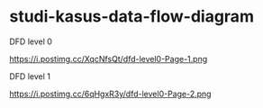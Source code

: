 # studi-kasus-data-flow-diagram
DFD level 0

https://i.postimg.cc/XqcNfsQt/dfd-level0-Page-1.png

DFD level 1

https://i.postimg.cc/6qHgxR3y/dfd-level0-Page-2.png